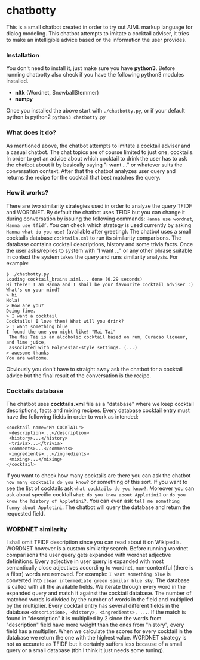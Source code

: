 ﻿# chatbotty
This is a small chatbot created in order to try out AIML markup language for dialog modeling.
This chatbot attempts to imitate a cocktail adviser, it tries to make an intelligible advice based on the information the user provides.

### Installation
You don't need to install it, just make sure you have **python3**.
Before running chatbotty also check if you have the following python3 modules installed.
* **nltk** (Wordnet, SnowballStemmer)
* **numpy**

Once you installed the above start with `./chatbotty.py`, or if your default python is python2 `python3 chatbotty.py`

### What does it do?
As mentioned above, the chatbot attempts to imitate a cocktail adviser and a casual chatbot. The chat topics are of course limited to just one, cocktails. In order to get an advice about which cocktail to drink the user has to ask the chatbot about it by basically saying "I want ..." or whatever suits the conversation context. After that the chatbot analyzes user query and returns the recipe for the cocktail that best matches the query.

### How it works?
There are two similarity strategies used in order to analyze the query TFIDF and WORDNET. By default the chatbot uses TFIDF but you can change it during conversation by issuing the following commands: `Hanna use wordnet`, `Hanna use tfidf`. You can check which strategy is used currently by asking `Hanna what do you use?` (available after greeting).
The chatbot uses a small cocktails database `cocktails.xml` to run its similarity comparisons. The database contains cocktail descriptions, history and some trivia facts. Once the user asks/replies to system with "I want ..." or any other phrase suitable in context the system takes the query and runs similarity analysis. For example:
```
$ ./chatbotty.py 
Loading cocktail_brains.aiml... done (0.29 seconds)
Hi there! I am Hanna and I shall be your favourite cocktail adviser :)
What's on your mind?
> hi
Hola!
> How are you?
Doing fine.
> I want a cocktail
Cocktails! I love them! What will you drink?
> I want something blue
I found the one you might like! "Mai Tai"
 The Mai Tai is an alcoholic cocktail based on rum, Curacao liqueur, and lime juice, 
 associated with Polynesian-style settings. (...)
> awesome thanks
You are welcome.
```
Obviously you don't have to straight away ask the chatbot for a cocktail advice but the final result of the conversation is the recipe.

### Cocktails database
The chatbot uses **cocktails.xml** file as a "database" where we keep cocktail descriptions, facts and mixing recipes. Every database cocktail entry must have the following fields in order to work as intended:
```
<cocktail name="MY COCKTAIL">
 <description>...</description>
 <history>...</history>
 <trivia>...</trivia>
 <comments>...</comments>
 <ingredients>...</ingredients>
 <mixing>...</mixing>
</cocktail>
```
If you want to check how many cocktails are there you can ask the chatbot `how many cocktails do you know?` or something of this sort. If you want to see the list of cocktails ask `what cocktails do you know?`. Moreover you can ask about specific cocktail `what do you know about Appletini?` or `do you know the history of Appletini?`. You can even ask `tell me something funny about Appletini`. The chatbot will query the database and return the requested field.

### WORDNET similarity
I shall omit TFIDF description since you can read about it on Wikipedia. WORDNET however is a custom similarity search. Before running wordnet comparisons the user query gets expanded with wordnet adjective definitions. Every adjective in user query is expanded with most semantically close adjectives according to wordnet, non-contentful (there is a filter) words are removed. For example: `I want something blue` is converted into `clear intermediate green similar blue sky`. The database is called with all the available fields. We iterate through every word in the expanded query and match it against the cocktail database. The number of matched words is divided by the number of words in the field and multiplied by the multiplier. Every cocktail entry has several different fields in the database `<description>, <history>, <ingredients>, ...`. If the match is found in "description" it is multiplied by 2 since the words from "description" field have more weight than the ones from "history", every field has a multiplier. When we calculate the scores for every cocktail in the database we return the one with the highest value.
WORDNET strategy is not as accurate as TFIDF but it certainly suffers less because of a small query or a small database (tbh I think it just needs some tuning).


